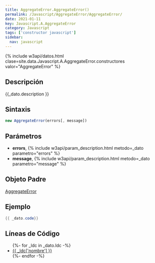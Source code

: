 ```yaml
---
title: AggregateError.AggregateError()
permalink: /Javascript/AggregateError/AggregateError/
date: 2021-01-11
key: Javascript.A.AggregateError
category: Javascript
tags: ['constructor javascript']
sidebar: 
  nav: javascript
---
```


{% include w3api/datos.html clase=site.data.Javascript.A.AggregateError.constructores valor="AggregateError" %}

## Descripción
{{_dato.description }}

## Sintaxis
~~~javascript
new AggregateError(errors[, message])
~~~

## Parámetros
* **errors**,  {% include w3api/param_description.html metodo=_dato parametro="errors" %}
* **message**,  {% include w3api/param_description.html metodo=_dato parametro="message" %}

## Objeto Padre
[AggregateError](/Javascript/AggregateError/)

## Ejemplo
~~~java
{{ _dato.code}}
~~~

## Líneas de Código
<ul>
{%- for _ldc in _dato.ldc -%}
   <li>
       <a href="{{_ldc['url'] }}">{{ _ldc['nombre'] }}</a>
   </li>
{%- endfor -%}
</ul>
